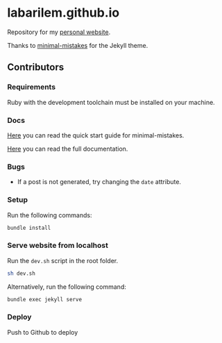 # labarilem.github.io

Repository for my [personal website](https://labarilem.github.io/). 

Thanks to [minimal-mistakes](https://github.com/mmistakes/minimal-mistakes) for the Jekyll theme.

## Contributors

### Requirements

Ruby with the development toolchain must be installed on your machine.

### Docs

[Here](https://mmistakes.github.io/minimal-mistakes/docs/quick-start-guide/) you can read the quick start guide for minimal-mistakes.

[Here](https://mmistakes.github.io/minimal-mistakes/) you can read the full documentation.

### Bugs

- If a post is not generated, try changing the `date` attribute.

### Setup

Run the following commands:

```sh
bundle install
```

### Serve website from localhost

Run the `dev.sh` script in the root folder.

```sh
sh dev.sh
```

Alternatively, run the following command:

```sh
bundle exec jekyll serve
```

### Deploy

Push to Github to deploy
